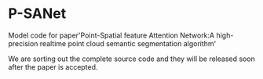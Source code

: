 # P-SANet
Model code for paper'Point-Spatial feature Attention Network:A high-precision realtime point cloud semantic segmentation algorithm'

We are sorting out the complete source code and they will be released soon after the paper is accepted.
